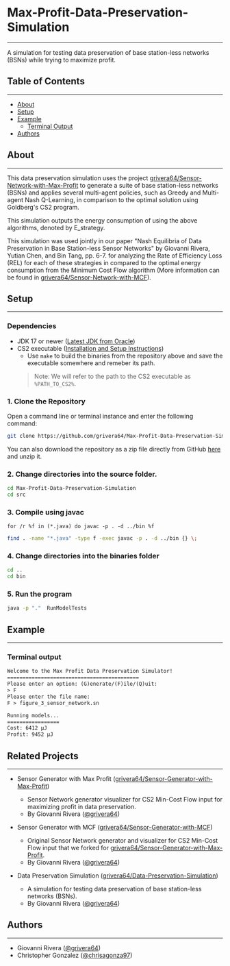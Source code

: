 # Max-Profit-Data-Preservation-Simulation

---
A simulation for testing data preservation of base station-less networks (BSNs) while trying to maximize profit.

## Table of Contents

---
- [About](#about)
- [Setup](#setup)
- [Example](#example)
  - [Terminal Output](#terminal-output)
- [Authors](#authors)

## About

---
This data preservation simulation uses the project [grivera64/Sensor-Network-with-Max-Profit](https://github.com/grivera64/Sensor-Generator-with-Max-Profit)
to generate a suite of base station-less networks (BSNs) and applies several
multi-agent policies, such as Greedy and Multi-agent Nash Q-Learning, in comparison to the optimal solution
using Goldberg's CS2 program.

This simulation outputs the energy consumption of using the above algorithms, denoted by E_strategy.

This simulation was used jointly in our paper "Nash Equilibria of Data Preservation in Base Station-less Sensor Networks" by Giovanni Rivera,
Yutian Chen, and Bin Tang, pp. 6-7. for analyzing the Rate of Efficiency Loss (REL) for each of these strategies in compared
to the optimal energy consumption from the Minimum Cost Flow algorithm (More information can be found in [grivera64/Sensor-Network-with-MCF](https://github.com/grivera64/Sensor-Generator-with-MCF)).

## Setup

---

### Dependencies

- JDK 17 or newer ([Latest JDK from Oracle](https://www.oracle.com/java/technologies/downloads/))
- CS2 executable ([Installation and Setup Instructions](./CS2_SETUP.md))
  - Use `make` to build the binaries from the repository above and save the executable somewhere and remeber its path.
  > Note: We will refer to the path to the CS2 executable as `%PATH_TO_CS2%`.

### 1. Clone the Repository

Open a command line or terminal instance and enter the following command:
```sh
git clone https://github.com/grivera64/Max-Profit-Data-Preservation-Simulation.git
```

You can also download the repository as a zip file directly
from GitHub [here](https://github.com/grivera64/Data-Preservation-Simulation/archive/refs/heads/main.zip) and unzip it.

### 2. Change directories into the source folder.

```sh
cd Max-Profit-Data-Preservation-Simulation
cd src
```

### 3. Compile using javac

```batch
for /r %f in (*.java) do javac -p . -d ../bin %f
```

```sh
find . -name "*.java" -type f -exec javac -p . -d ../bin {} \;
```

### 4. Change directories into the binaries folder

```sh
cd ..
cd bin
```

### 5. Run the program
```sh
java -p "."  RunModelTests
```

## Example

---
### Terminal output

```txt
Welcome to the Max Profit Data Preservation Simulator!
===========================================
Please enter an option: (G)enerate/(F)ile/(Q)uit:
> F
Please enter the file name:
F > figure_3_sensor_network.sn

Running models...
=================
Cost: 6412 µJ
Profit: 9452 µJ
```

## Related Projects

---
- Sensor Generator with Max Profit ([grivera64/Sensor-Generator-with-Max-Profit](https://github.com/grivera64/Sensor-Generator-with-Max-Profit))
  - Sensor Network generator visualizer for CS2 Min-Cost Flow input for maximizing profit in data preservation.
  - By Giovanni Rivera ([@grivera64](https://github.com/grivera64))

- Sensor Generator with MCF ([grivera64/Sensor-Generator-with-MCF](https://github.com/grivera64/Sensor-Generator-with-MCF))
  - Original Sensor Network generator and visualizer for CS2 Min-Cost Flow input that we forked for [grivera64/Sensor-Generator-with-Max-Profit](https://github.com/grivera64/Sensor-Generator-with-Max-Profit).
  - By Giovanni Rivera ([@grivera64](https://github.com/grivera64))

- Data Preservation Simulation ([grivera64/Data-Preservation-Simulation](https://github.com/grivera64/Data-Preservation-Simulation))
  - A simulation for testing data preservation of base station-less networks (BSNs).
  - By Giovanni Rivera ([@grivera64](https://github.com/grivera64))

## Authors

---
- Giovanni Rivera ([@grivera64](https://github.com/grivera64))
- Christopher Gonzalez ([@chrisagonza97](https://github.com/chrisagonza97))
